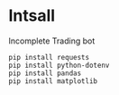 # Intsall

Incomplete Trading bot
```
pip install requests
pip install python-dotenv
pip install pandas
pip install matplotlib
```
